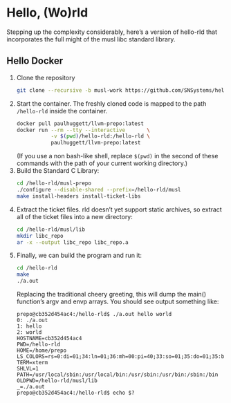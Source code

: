 # Hello, (Wo)rld

Stepping up the complexity considerably, here’s a version of hello-rld that incorporates the full might of the musl libc standard library.


## Hello Docker

1. Clone the repository
    ~~~bash
    git clone --recursive -b musl-work https://github.com/SNSystems/hello-rld.git
    ~~~
1. Start the container. The freshly cloned code is mapped to the path `/hello-rld` inside the container.
    ~~~bash
    docker pull paulhuggett/llvm-prepo:latest
    docker run --rm --tty --interactive       \
               -v $(pwd)/hello-rld:/hello-rld \
               paulhuggett/llvm-prepo:latest
    ~~~
    (If you use a non bash-like shell, replace `$(pwd)` in the second of these commands with the path of your current working directory.)
1. Build the Standard C Library:
    ~~~bash
    cd /hello-rld/musl-prepo
    ./configure --disable-shared --prefix=/hello-rld/musl
    make install-headers install-ticket-libs
    ~~~
1. Extract the ticket files. rld doesn’t yet support static archives, so extract all of the ticket files into a new directory:
    ~~~bash
    cd /hello-rld/musl/lib
    mkdir libc_repo
    ar -x --output libc_repo libc_repo.a
    ~~~
1. Finally, we can build the program and run it:
    ~~~bash
    cd /hello-rld
    make
    ./a.out
    ~~~
    Replacing the traditional cheery greeting, this will dump the main() function’s argv and envp arrays. You should see output something like:
    ~~~~
    prepo@cb352d454ac4:/hello-rld$ ./a.out hello world
    0: ./a.out
    1: hello
    2: world
    HOSTNAME=cb352d454ac4
    PWD=/hello-rld
    HOME=/home/prepo
    LS_COLORS=rs=0:di=01;34:ln=01;36:mh=00:pi=40;33:so=01;35:do=01;35:bd=40;33;01:cd=40;33;01:or=40;31;01:mi=00:su=37;41:sg=30;43:ca=30;41:tw=30;42:ow=34;42:st=37;44:ex=01;32:*.tar=01;31:*.tgz=01;31:*.arc=01;31:*.arj=01;31:*.taz=01;31:*.lha=01;31:*.lz4=01;31:*.lzh=01;31:*.lzma=01;31:*.tlz=01;31:*.txz=01;31:*.tzo=01;31:*.t7z=01;31:*.zip=01;31:*.z=01;31:*.dz=01;31:*.gz=01;31:*.lrz=01;31:*.lz=01;31:*.lzo=01;31:*.xz=01;31:*.zst=01;31:*.tzst=01;31:*.bz2=01;31:*.bz=01;31:*.tbz=01;31:*.tbz2=01;31:*.tz=01;31:*.deb=01;31:*.rpm=01;31:*.jar=01;31:*.war=01;31:*.ear=01;31:*.sar=01;31:*.rar=01;31:*.alz=01;31:*.ace=01;31:*.zoo=01;31:*.cpio=01;31:*.7z=01;31:*.rz=01;31:*.cab=01;31:*.wim=01;31:*.swm=01;31:*.dwm=01;31:*.esd=01;31:*.jpg=01;35:*.jpeg=01;35:*.mjpg=01;35:*.mjpeg=01;35:*.gif=01;35:*.bmp=01;35:*.pbm=01;35:*.pgm=01;35:*.ppm=01;35:*.tga=01;35:*.xbm=01;35:*.xpm=01;35:*.tif=01;35:*.tiff=01;35:*.png=01;35:*.svg=01;35:*.svgz=01;35:*.mng=01;35:*.pcx=01;35:*.mov=01;35:*.mpg=01;35:*.mpeg=01;35:*.m2v=01;35:*.mkv=01;35:*.webm=01;35:*.ogm=01;35:*.mp4=01;35:*.m4v=01;35:*.mp4v=01;35:*.vob=01;35:*.qt=01;35:*.nuv=01;35:*.wmv=01;35:*.asf=01;35:*.rm=01;35:*.rmvb=01;35:*.flc=01;35:*.avi=01;35:*.fli=01;35:*.flv=01;35:*.gl=01;35:*.dl=01;35:*.xcf=01;35:*.xwd=01;35:*.yuv=01;35:*.cgm=01;35:*.emf=01;35:*.ogv=01;35:*.ogx=01;35:*.aac=00;36:*.au=00;36:*.flac=00;36:*.m4a=00;36:*.mid=00;36:*.midi=00;36:*.mka=00;36:*.mp3=00;36:*.mpc=00;36:*.ogg=00;36:*.ra=00;36:*.wav=00;36:*.oga=00;36:*.opus=00;36:*.spx=00;36:*.xspf=00;36:
    TERM=xterm
    SHLVL=1
    PATH=/usr/local/sbin:/usr/local/bin:/usr/sbin:/usr/bin:/sbin:/bin
    OLDPWD=/hello-rld/musl/lib
    _=./a.out
    prepo@cb352d454ac4:/hello-rld$ echo $?
